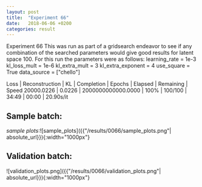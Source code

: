 ```yaml
---
layout: post
title:  "Experiment 66"
date:   2018-06-06 +0200
categories: result
---
```

Experiment 66
This was run as part of a gridsearch endeavor to see if any combination of the searched parameters would give good results for latent space 100.
For this run the parameters were as follows:
learning_rate = 1e-3
kl_loss_mult = 1e-6
kl_extra_mult = 3
kl_extra_exponent = 4
use_square = True
data_source = ["chello"]

Loss | Reconstruction | KL | Completion | Epochs | Elapsed | Remaining | Speed
20000.0226 | 0.0226 | 2000000000000.0000 | 100% | 100/100 | 34:49 | 00:00 | 20.90s/it



## **Sample batch**:

_sample plots_:![sample_plots]({{"/results/0066/sample_plots.png"| absolute_url}}){:width="1000px"}

## **Validation batch**:

![validation_plots.png]({{"/results/0066/validation_plots.png"| absolute_url}}){:width="1000px"}
